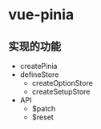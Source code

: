 # vue-pinia

## 实现的功能
- createPinia
- defineStore
  - createOptionStore
  - createSetupStore
- API
  - $patch
  - $reset
  